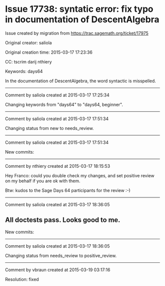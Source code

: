 # Issue 17738: syntatic error: fix typo in documentation of DescentAlgebra

Issue created by migration from https://trac.sagemath.org/ticket/17975

Original creator: saliola

Original creation time: 2015-03-17 17:23:36

CC:  tscrim darij nthiery

Keywords: days64

In the documentation of DescentAlgebra, the word syntactic is misspelled.


---

Comment by saliola created at 2015-03-17 17:25:34

Changing keywords from "days64" to "days64, beginner".


---

Comment by saliola created at 2015-03-17 17:51:34

Changing status from new to needs_review.


---

Comment by saliola created at 2015-03-17 17:51:34

New commits:


---

Comment by nthiery created at 2015-03-17 18:15:53

Hey Franco: could you double check my changes, and set positive review on my behalf if you are ok with them.

Btw: kudos to the Sage Days 64 participants for the review :-)


---

Comment by saliola created at 2015-03-17 18:36:05

All doctests pass. Looks good to me.
----
New commits:


---

Comment by saliola created at 2015-03-17 18:36:05

Changing status from needs_review to positive_review.


---

Comment by vbraun created at 2015-03-19 03:17:16

Resolution: fixed
